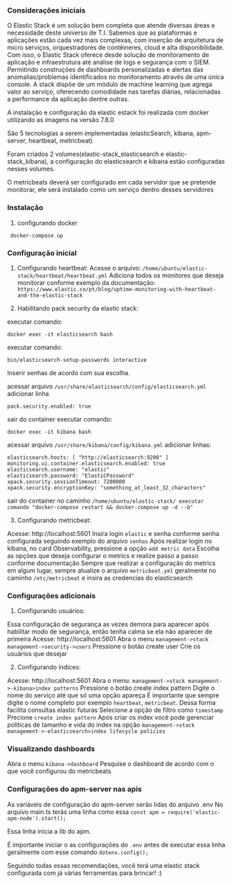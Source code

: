 ### Considerações iniciais

O Elastic Stack é um solução bem completa que atende diversas áreas e necessidade deste universo de T.I. Sabemos que as plataformas e aplicações estão cada vez mais complexas, com inserção de arquitetura de micro serviços, orquestradores de contêineres, cloud e alta disponibilidade. Com isso, o Elastic Stack oferece desde solução de monitoramento de aplicação e infraestrutura até análise de logs e segurança com o SIEM. Permitindo construções de dashboards personalizadas e alertas das anomalias/problemas identificados no monitoramento através de uma única console. A stack dispõe de um módulo de machine learning que agrega valor ao serviço, oferecendo comodidade nas tarefas diárias, relacionadas a performance da aplicação dentre outras.

A instalação e configuração da elastic estack foi realizada com docker utilizando as imagens na versão 7.8.0

São 5 tecnologias a serem implementadas (elasticSearch, kibana, apm-server, heartbeat, metricbeat)

Foram criados 2 volumes(elastic-stack_elasticsearch e elastic-stack_kibana), a configuração do elasticsearch e kibana estão configuradas nesses volumes.

O metricbeats deverá ser configurado em cada servidor que se pretende monitorar, ele será instalado como um serviço dentro desses servidores

### Instalação

1. configurando docker
```
 docker-compose up
```
### Configuração inicial

1. Configurando heartbeat:
Acesse o arquivo: `/home/ubuntu/elastic-stack/heartbeat/heartbeat.yml`
Adiciona todos os monitores que deseja monitorar conforme exemplo da documentação: `https://www.elastic.co/pt/blog/uptime-monitoring-with-heartbeat-and-the-elastic-stack` 

2. Habilitando pack security da elastic stack:

executar comando:
```
docker exec -it elasticsearch bash
```
executar comando:
```
bin/elasticsearch-setup-passwords interactive
```
Inserir senhas de acordo com sua escolha.

acessar arquivo `/usr/share/elasticsearch/config/elasticsearch.yml`
adicionar linha
```
pack.security.enabled: true
```
sair do container
executar comando:
```
docker exec -it kibana bash
```
acessar arquivo `/usr/share/kibana/config/kibana.yml`
adicionar linhas:
```
elasticsearch.hosts: [ "http://elasticsearch:9200" ]
monitoring.ui.container.elasticsearch.enabled: true
elasticsearch.username: "elastic"
elasticsearch.password: "ElastiCPassword"
xpack.security.sessionTimeout: 7200000
xpack.security.encryptionKey: "something_at_least_32_characters"
```
sair do container
no caminho `/home/ubuntu/elastic-stack/ executar comando "docker-compose restart && docker-compose up -d --b"`

3. Configurando metricbeat:

Acesse: http://localhost:5601
Insira login `elastic` e senha conforme senha configurada seguindo exemplo do arquivo `senhas`
Após realizar login no kibana, no card Observability, pressione a opção `add metric data`
Escolha as opções que deseja configurar o metrics e realize passo a passo conforme documentação
Sempre que realizar a configuração do metrics em algum lugar, sempre atualize o arquivo `metricbeat.yml` geralmente no caminho `/etc/metricbeat` e insira as credencias do elasticsearch


### Configurações adicionais

1. Configurando usuários:

Essa configuração de segurança as vezes demora para aparecer após habilitar modo de segurança, então tenha calma se ela não aparecer de primeira
Acesse: http://localhost:5601
Abra o menu `management->stack management->security->users`
Pressione o botão create user
Crie os usuários que desejar

2. Configurando índices:

Acesse: http://localhost:5601
Abra o menu: `management->stack management->-kibana>index patterns`
Pressione o botão create index pattern
Digite o nome do serviço até que só uma opção apareça
É importante que sempre digite o nome completo por exemplo `heartbeat`, `metricbeat`. Dessa forma facilita consultas elastic futuras
Selecione a opção de filtro como `timestamp`
Precione `create index pattern`
Após criar os index você pode gerenciar politicas de tamanho e vida do index na opção `management->stack management->-elasticsearch>index lifecycle policies`

### Visualizando dashboards

Abra o menu `kibana->dashboard`
Pesquise o dashboard de acordo com o que você configurou do metricbeats

### Configurações do apm-server nas apis

As variáveis de configuração do apm-server serão lidas do arquivo .env
No arquivo main.ts terás uma linha como essa `const apm = require('elastic-apm-node').start();`

Essa linha inicia a lib do apm.

É importante iniciar o as configurações do `.env` antes de executar essa linha geralmente com esse comando `dotenv.config();`

Seguindo todas essas recomendações, você terá uma elastic stack configurada com já várias ferramentas para brincar! :)
